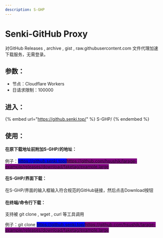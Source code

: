 ```yaml
---
description: S-GHP
---
```


# Senki-GitHub Proxy

对GitHub Releases , archive , gist , raw.githubusercontent.com 文件代理加速下载服务，无需登录。

## 参数：

* 节点：Cloudflare Workers
* 日请求限制：100000

## 进入：

{% embed url="https://github.senki.top/" %}
S-GHP/
{% endembed %}

## 使用：

#### 在原下载地址前附加S-GHP/的地址：

例子：<mark style="background-color:blue;">https://github.senki.top/</mark><mark style="background-color:purple;">https://github.com/hsushjk/larage-example/releases/download/faketag/example.large</mark>

#### 在S-GHP/界面下载：

在S-GHP/界面的输入框输入符合规范的GitHub链接，然后点击Download按钮

#### 在终端/命令行下载：

支持被 git clone , wget , curl 等工具调用

例子：git clone <mark style="background-color:blue;">https://github.senki.top/</mark><mark style="background-color:purple;">https://github.com/hsushjk/larage-example/releases/download/faketag/example.large</mark>
